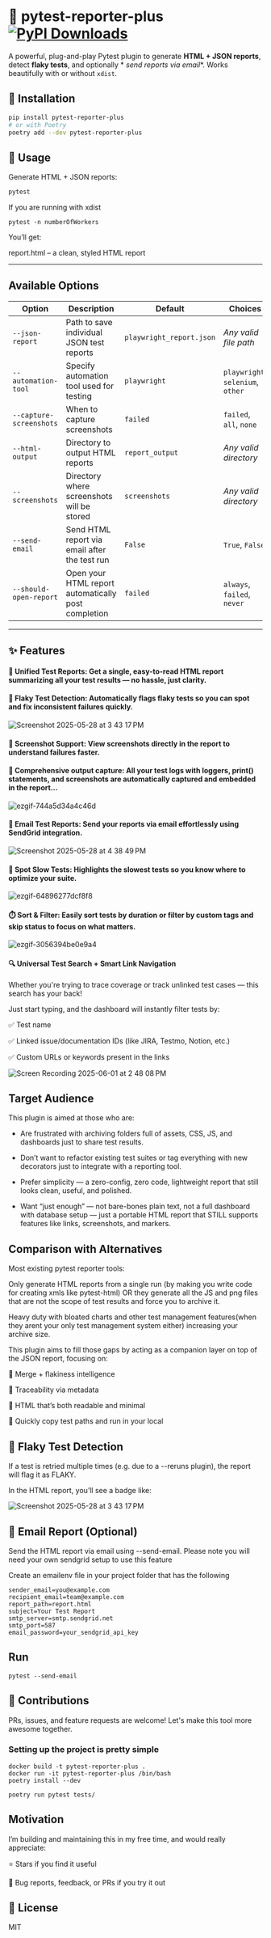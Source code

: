 # 🧪 pytest-reporter-plus [![PyPI Downloads](https://static.pepy.tech/badge/pytest-reporter-plus)](https://pepy.tech/projects/pytest-reporter-plus)

A powerful, plug-and-play Pytest plugin to generate **HTML + JSON reports**, detect **flaky tests**, and optionally *
*send reports via email**. Works beautifully with or without `xdist`.

## 🚀 Installation

```bash
pip install pytest-reporter-plus
# or with Poetry
poetry add --dev pytest-reporter-plus
```

## 🧾 Usage

Generate HTML + JSON reports:

```bash
pytest
```

If you are running with xdist

```commandline
pytest -n numberOfWorkers
```

You’ll get:

report.html – a clean, styled HTML report

---

## Available Options

| Option                  | Description                                         | Default                  | Choices                           |
|-------------------------|-----------------------------------------------------|--------------------------|-----------------------------------|
| `--json-report`         | Path to save individual JSON test reports           | `playwright_report.json` | *Any valid file path*             |
| `--automation-tool`     | Specify automation tool used for testing            | `playwright`             | `playwright`, `selenium`, `other` |
| `--capture-screenshots` | When to capture screenshots                         | `failed`                 | `failed`, `all`, `none`           |
| `--html-output`         | Directory to output HTML reports                    | `report_output`          | *Any valid directory*             |
| `--screenshots`         | Directory where screenshots will be stored          | `screenshots`            | *Any valid directory*             |
| `--send-email`          | Send HTML report via email after the test run       | `False`                  | `True`, `False`                   |
| `--should-open-report`  | Open your HTML report automatically post completion | `failed`                 | `always`, `failed`, `never`       |


---

## ✨ Features

#### 🧩 Unified Test Reports: Get a single, easy-to-read HTML report summarizing all your test results — no hassle, just clarity.

#### 🔄 Flaky Test Detection: Automatically flags flaky tests so you can spot and fix inconsistent failures quickly.

![Screenshot 2025-05-28 at 3 43 17 PM](https://github.com/user-attachments/assets/6fd7a419-58c1-4651-96f7-093ced1f02ee)

#### 📸 Screenshot Support: View screenshots directly in the report to understand failures faster.

#### 📝 Comprehensive output capture: All your test logs with loggers, print() statements, and screenshots are automatically captured and embedded in the report...

![ezgif-744a5d34a4c46d](https://github.com/user-attachments/assets/209cd2c0-d33b-48ec-b58b-8c8991ce35be)

#### 📧 Email Test Reports: Send your reports via email effortlessly using SendGrid integration.

![Screenshot 2025-05-28 at 4 38 49 PM](https://github.com/user-attachments/assets/3f40e206-5dfd-45e9-a511-4dd206cf3318)

#### 🐢 Spot Slow Tests: Highlights the slowest tests so you know where to optimize your suite.

![ezgif-64896277dcf8f8](https://github.com/user-attachments/assets/f5616a07-0dd9-40ed-aa9a-cf9adee3a0b8)

#### ⏱️ Sort & Filter: Easily sort tests by duration or filter by custom tags and skip status to focus on what matters.

![ezgif-3056394be0e9a4](https://github.com/user-attachments/assets/bb60c50a-4709-42f3-8571-19cbd76a93cf)

#### 🔍 Universal Test Search + Smart Link Navigation

Whether you're trying to trace coverage or track unlinked test cases — this search has your back!

Just start typing, and the dashboard will instantly filter tests by:

✅ Test name

✅ Linked issue/documentation IDs (like JIRA, Testmo, Notion, etc.)

✅ Custom URLs or keywords present in the links

![Screen Recording 2025-06-01 at 2 48 08 PM](https://github.com/user-attachments/assets/057441ac-06a3-421f-aafc-915968a90463)

## Target Audience

This plugin is aimed at those who are:

- Are frustrated with archiving folders full of assets, CSS, JS, and dashboards just to share test results.

- Don’t want to refactor existing test suites or tag everything with new decorators just to integrate with a reporting tool.

- Prefer simplicity — a zero-config, zero code, lightweight report that still looks clean, useful, and polished.

- Want “just enough” — not bare-bones plain text, not a full dashboard with database setup — just a portable HTML report that STILL supports features like links, screenshots, and markers.


## Comparison with Alternatives
Most existing pytest reporter tools:

Only generate HTML reports from a single run  (by making you write code for creating xmls like pytest-html) OR they generate all the JS and png files that are not the scope of test results and force you to archive it.

Heavy duty with bloated charts and other test management features(when they arent your only test management system either) increasing your archive size.

This plugin aims to fill those gaps by acting as a companion layer on top of the JSON report, focusing on:

🔄 Merge + flakiness intelligence

🔗 Traceability via metadata

🧼 HTML that’s both readable and minimal

🧼 Quickly copy test paths and run in your local

## 🔁 Flaky Test Detection

If a test is retried multiple times (e.g. due to a --reruns plugin), the report will flag it as FLAKY.

In the HTML report, you’ll see a badge like:

![Screenshot 2025-05-28 at 3 43 17 PM](https://github.com/user-attachments/assets/6fd7a419-58c1-4651-96f7-093ced1f02ee)

## 📧 Email Report (Optional)

Send the HTML report via email using --send-email. Please note you will need your own sendgrid setup to use this feature

Create an emailenv file in your project folder that has the following

```commandline
sender_email=you@example.com
recipient_email=team@example.com
report_path=report.html
subject=Your Test Report
smtp_server=smtp.sendgrid.net
smtp_port=587
email_password=your_sendgrid_api_key

```

## Run

```commandline
pytest --send-email
```

## 🤝 Contributions

PRs, issues, and feature requests are welcome! Let's make this tool more awesome together.

### Setting up the project is pretty simple

```
docker build -t pytest-reporter-plus .
docker run -it pytest-reporter-plus /bin/bash 
poetry install --dev

poetry run pytest tests/ 
```

## Motivation
I’m building and maintaining this in my free time, and would really appreciate:

⭐ Stars if you find it useful

🐞 Bug reports, feedback, or PRs if you try it out

## 📜 License

MIT
